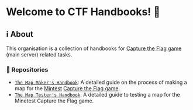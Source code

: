 # Welcome to CTF Handbooks! 👋

## :information_source: About

This organisation is a collection of handbooks for [Capture the Flag game](https://github.com/MT-CTF) (main server) related tasks.

### :file_folder: Repositories

- [`The Map Maker's Handbook`](https://github.com/CTF-handbooks/map-maker-handbook): A detailed guide on the process of making a map for the [Mintest](https://github.com/minetest/minetest) [Capture the Flag game](https://github.com/MT-CTF/capturetheflag).
- [`The Map Tester's Handbook`](https://github.com/CTF-handbooks/map-tester-handbook): A detailed guide to testing a map for the Minetest Capture the Flag game.